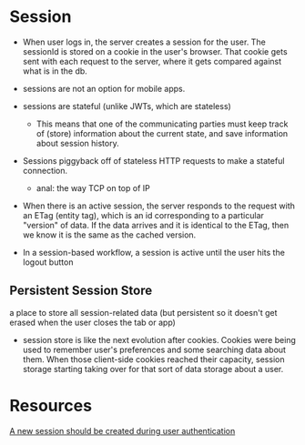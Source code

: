 
# Session
- When user logs in, the server creates a session for the user. The sessionId is stored on a cookie in the user's browser. That cookie gets sent with each request to the server, where it gets compared against what is in the db.
- sessions are not an option for mobile apps.

- sessions are stateful (unlike JWTs, which are stateless)
	- This means that one of the communicating parties must keep track of (store) information about the current state, and save information about session history.
- Sessions piggyback off of stateless HTTP requests to make a stateful connection.
	- anal: the way TCP on top of IP
- When there is an active session, the server responds to the request with an ETag (entity tag), which is an id corresponding to a particular "version" of data. If the data arrives and it is identical to the ETag, then we know it is the same as the cached version.
- In a session-based workflow, a session is active until the user hits the logout button

## Persistent Session Store
a place to store all session-related data (but persistent so it doesn't get erased when the user closes the tab or app)
- session store is like the next evolution after cookies. Cookies were being used to remember user's preferences and some searching data about them. When those client-side cookies reached their capacity, session storage starting taking over for that sort of data storage about a user.

# Resources
[A new session should be created during user authentication](https://rules.sonarsource.com/typescript/type/Vulnerability/RSPEC-5876)